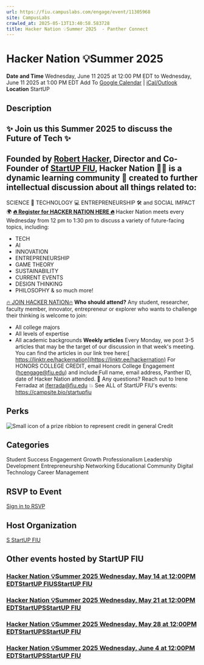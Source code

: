 ```yaml
---
url: https://fiu.campuslabs.com/engage/event/11305968
site: CampusLabs
crawled_at: 2025-05-13T13:40:58.583728
title: Hacker Nation 💡Summer 2025  - Panther Connect
---
```


# Hacker Nation 💡Summer 2025 
**Date and Time**
Wednesday, June 11 2025 at 12:00 PM EDT  to 
Wednesday, June 11 2025 at 1:00 PM EDT
Add To [Google Calendar](https://fiu.campuslabs.com/engage/event/11305968/googlepublish) | [iCal/Outlook ](https://fiu.campuslabs.com/engage/event/11305968.ics)
**Location**
StartUP
## Description
## ✨ Join us this Summer 2025 to discuss the Future of Tech ✨
## Founded by [Robert Hacker,](https://startup.fiu.edu/robert_hacker_bio/) Director and Co-Founder of [StartUP FIU](https://startup.fiu.edu/), Hacker Nation 👨‍🏫 is a dynamic learning community 🧠 created to further intellectual discussion about all things related to:
SCIENCE 🔬 TECHNOLOGY 💻 ENTREPRENEURSHIP 🛠️ and SOCIAL IMPACT🌍
**[🔥 Register for HACKER NATION HERE 🔥](https://fiu.zoom.us/meeting/register/tJIocOqrrj0qHtXbBFd_Nx070SbCZ15ol3rZ#/registration)**
Hacker Nation meets every Wednesday from 12 pm to 1:30 pm to discuss a variety of future-facing topics, including:
  * TECH
  * AI
  * INNOVATION
  * ENTREPRENEURSHIP
  * GAME THEORY
  * SUSTAINABILITY
  * CURRENT EVENTS
  * DESIGN THINKING
  * PHILOSOPHY & so much more!


[🔥 JOIN HACKER NATION🔥](https://fiu.zoom.us/meeting/register/tJIocOqrrj0qHtXbBFd_Nx070SbCZ15ol3rZ#/registration)
**Who should attend?** Any student, researcher, faculty member, innovator, entrepreneur or explorer who wants to challenge their thinking is welcome to join:
* All college majors
* All levels of expertise
* All academic backgrounds
**Weekly articles**
Every Monday, we post 3-5 articles that may be the target of our discussion in that week's meeting. You can find the articles in our link tree here:[ https://linktr.ee/hackernation](https://linktr.ee/hackernation)
For HONORS COLLEGE CREDIT, email Honors College Engagement (hcengage@fiu.edu) and include:Full name, email address, Panther ID, date of Hacker Nation attended.
🔎 Any questions? Reach out to Irene Ferradaz at iferrada@fiu.edu
💥 See ALL of StartUP FIU's events: <https://campsite.bio/startupfiu>
## Perks
![Small icon of a prize ribbion to represent credit in general](https://static.campuslabsengage.com/discovery/images/credit.svg) Credit 
## Categories
Student Success 
Engagement
Growth
Professionalism
Leadership Development
Entrepreneurship
Networking
Educational
Community
Digital Technology
Career Management
## RSVP to Event
[Sign in to RSVP](https://fiu.campuslabs.com/engage/account/login?returnUrl=/engage/event/11305968)
## Host Organization
[S StartUP FIU ](https://fiu.campuslabs.com/engage/organization/startupfiu)
## Other events hosted by StartUP FIU
### [Hacker Nation 💡Summer 2025 Wednesday, May 14 at 12:00PM EDTStartUP FIUSStartUP FIU](https://fiu.campuslabs.com/engage/event/11305964)
### [Hacker Nation 💡Summer 2025 Wednesday, May 21 at 12:00PM EDTStartUPSStartUP FIU](https://fiu.campuslabs.com/engage/event/11305965)
### [Hacker Nation 💡Summer 2025 Wednesday, May 28 at 12:00PM EDTStartUPSStartUP FIU](https://fiu.campuslabs.com/engage/event/11305966)
### [Hacker Nation 💡Summer 2025 Wednesday, June 4 at 12:00PM EDTStartUPSStartUP FIU](https://fiu.campuslabs.com/engage/event/11305967)
